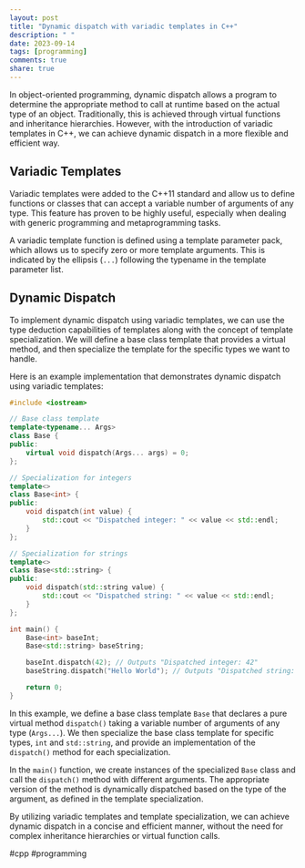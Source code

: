 ```yaml
---
layout: post
title: "Dynamic dispatch with variadic templates in C++"
description: " "
date: 2023-09-14
tags: [programming]
comments: true
share: true
---
```


In object-oriented programming, dynamic dispatch allows a program to determine the appropriate method to call at runtime based on the actual type of an object. Traditionally, this is achieved through virtual functions and inheritance hierarchies. However, with the introduction of variadic templates in C++, we can achieve dynamic dispatch in a more flexible and efficient way. 

## Variadic Templates

Variadic templates were added to the C++11 standard and allow us to define functions or classes that can accept a variable number of arguments of any type. This feature has proven to be highly useful, especially when dealing with generic programming and metaprogramming tasks.

A variadic template function is defined using a template parameter pack, which allows us to specify zero or more template arguments. This is indicated by the ellipsis (`...`) following the typename in the template parameter list.

## Dynamic Dispatch

To implement dynamic dispatch using variadic templates, we can use the type deduction capabilities of templates along with the concept of template specialization. We will define a base class template that provides a virtual method, and then specialize the template for the specific types we want to handle. 

Here is an example implementation that demonstrates dynamic dispatch using variadic templates:

```cpp
#include <iostream>

// Base class template
template<typename... Args>
class Base {
public:
    virtual void dispatch(Args... args) = 0;
};

// Specialization for integers
template<>
class Base<int> {
public:
    void dispatch(int value) {
        std::cout << "Dispatched integer: " << value << std::endl;
    }
};

// Specialization for strings
template<>
class Base<std::string> {
public:
    void dispatch(std::string value) {
        std::cout << "Dispatched string: " << value << std::endl;
    }
};

int main() {
    Base<int> baseInt;
    Base<std::string> baseString;

    baseInt.dispatch(42); // Outputs "Dispatched integer: 42"
    baseString.dispatch("Hello World"); // Outputs "Dispatched string: Hello World"

    return 0;
}
```

In this example, we define a base class template `Base` that declares a pure virtual method `dispatch()` taking a variable number of arguments of any type (`Args...`). We then specialize the base class template for specific types, `int` and `std::string`, and provide an implementation of the `dispatch()` method for each specialization. 

In the `main()` function, we create instances of the specialized `Base` class and call the `dispatch()` method with different arguments. The appropriate version of the method is dynamically dispatched based on the type of the argument, as defined in the template specialization.

By utilizing variadic templates and template specialization, we can achieve dynamic dispatch in a concise and efficient manner, without the need for complex inheritance hierarchies or virtual function calls.

#cpp #programming